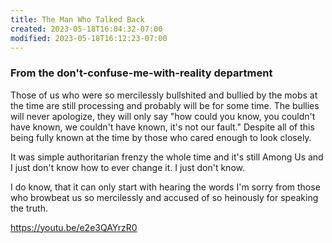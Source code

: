 ```yaml
---
title: The Man Who Talked Back
created: 2023-05-18T16:04:32-07:00
modified: 2023-05-18T16:12:23-07:00
---
```


### From the don't-confuse-me-with-reality department

Those of us who were so mercilessly bullshited and bullied by the mobs at the time are still processing and probably will be for some time. The bullies will never apologize, they will only say "how could you know, you couldn't have known, we couldn't have known, it's not our fault." Despite all of this being fully known at the time by those who cared enough to look closely.

It was simple authoritarian frenzy the whole time and it's still Among Us and I just don't know how to ever change it. I just don't know.

I do know, that it can only start with hearing the words I'm sorry from those who browbeat us so mercilessly and accused of so heinously for speaking the truth.

https://youtu.be/e2e3QAYrzR0
